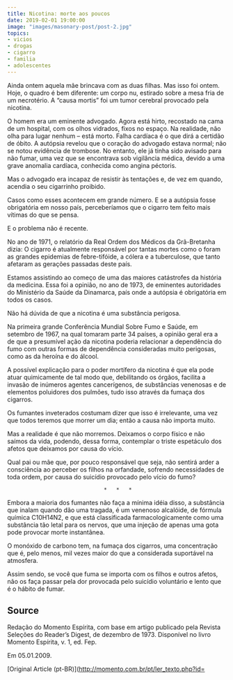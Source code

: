 ```yaml
---
title: Nicotina: morte aos poucos
date: 2019-02-01 19:00:00
image: "images/masonary-post/post-2.jpg"
topics: 
- vicios
- drogas
- cigarro
- familia
- adolescentes
---
```


Ainda ontem aquela mãe brincava com as duas filhas. Mas isso foi ontem.
Hoje, o quadro é bem diferente: um corpo nu, estirado sobre a mesa fria de um
necrotério. A “causa mortis” foi um tumor cerebral provocado pela nicotina.

O homem era um eminente advogado. Agora está hirto, recostado na cama
de um hospital, com os olhos vidrados, fixos no espaço. Na realidade, não olha
para lugar nenhum – está morto. Falha cardíaca é o que dirá a certidão de
óbito. A autópsia revelou que o coração do advogado estava normal; não se notou
evidência de trombose. No entanto, ele já tinha sido avisado para não fumar,
uma vez que se encontrava sob vigilância médica, devido a uma grave anomalia
cardíaca, conhecida como angina péctoris.

Mas o advogado era incapaz de resistir às tentações e, de vez em
quando, acendia o seu cigarrinho proibido.

Casos como esses acontecem em grande número. E se a autópsia fosse
obrigatória em nosso país, perceberíamos que o cigarro tem feito mais vítimas
do que se pensa.

E o problema não é recente.

No ano de 1971, o relatório da Real Ordem dos Médicos da Grã-Bretanha
dizia: O cigarro é atualmente responsável por tantas mortes como o foram as
grandes epidemias de febre-tifóide, a cólera e a tuberculose, que tanto
afetaram as gerações passadas deste país.

Estamos assistindo ao começo de uma das maiores catástrofes da história
da medicina. Essa foi a opinião, no ano de 1973, de eminentes autoridades do
Ministério da Saúde da Dinamarca, país onde a autópsia é obrigatória em todos
os casos.

Não há dúvida de que a nicotina é uma substância perigosa.

Na primeira grande Conferência Mundial Sobre Fumo e Saúde, em setembro
de 1967, na qual tomaram parte 34 países, a opinião geral era a de que a
presumível ação da nicotina poderia relacionar a dependência do fumo com outras
formas de dependência consideradas muito perigosas, como as da heroína e do
álcool.

A possível explicação para o poder mortífero da nicotina é que ela pode
atuar quimicamente de tal modo que, debilitando os órgãos, facilita a invasão
de inúmeros agentes cancerígenos, de substâncias venenosas e de elementos
poluidores dos pulmões, tudo isso através da fumaça dos cigarros.

Os fumantes inveterados costumam dizer que isso é irrelevante, uma vez
que todos teremos que morrer um dia; então a causa não importa muito.

Mas a realidade é que não morremos. Deixamos o corpo físico e não
saímos da vida, podendo, dessa forma, contemplar o triste espetáculo dos afetos
que deixamos por causa do vício.

Qual pai ou mãe que, por pouco responsável que seja, não sentirá arder
a consciência ao perceber os filhos na orfandade, sofrendo necessidades de toda
ordem, por causa do suicídio provocado pelo vício do fumo?

                                   *   *   *

Embora a maioria dos fumantes não faça a mínima idéia disso, a
substância que inalam quando dão uma tragada, é um venenoso alcalóide, de
fórmula química C10H14N2, e que está classificada farmacologicamente como uma
substância tão letal para os nervos, que uma injeção de apenas uma gota pode
provocar morte instantânea.

O monóxido de carbono tem, na fumaça dos cigarros, uma concentração que
é, pelo menos, mil vezes maior do que a considerada suportável na atmosfera.

Assim sendo, se você que fuma se importa com os filhos e outros afetos,
não os faça passar pela dor provocada pelo suicídio voluntário e lento que é o
hábito de fumar.

## Source
Redação do Momento Espírita, com base em artigo publicado
pela Revista Seleções do Reader’s Digest, de dezembro de 1973.
Disponível no livro Momento Espírita, v. 1, ed. Fep.

Em 05.01.2009.

[Original Article (pt-BR)](http://momento.com.br/pt/ler_texto.php?id=
